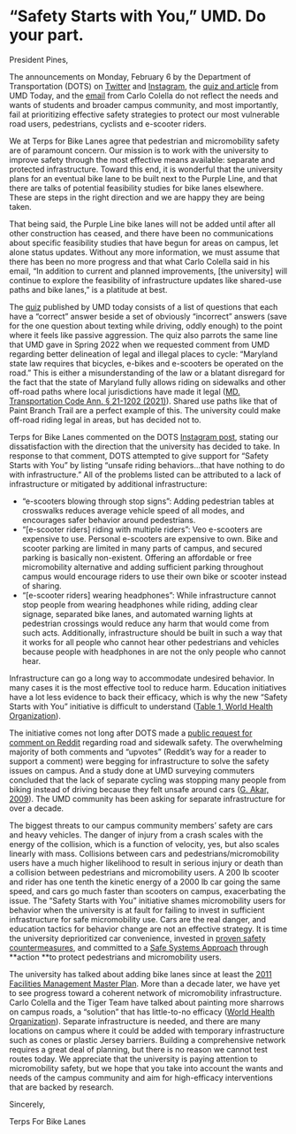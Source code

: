 ---
---
# “Safety Starts with You,” UMD. Do your part.

President Pines,

The announcements on Monday, February 6 by the Department of Transportation (DOTS) on [Twitter](https://twitter.com/DOTS_UMD/status/1622641877634646023) and [Instagram](https://www.instagram.com/p/CoUtOM4M8mJ/), the [quiz and article](https://today.umd.edu/are-you-an-a-on-an-e-scooter) from UMD Today, and the [email](https://view.email.umd.edu/?qs=b7e11524ca6aa5258cdc71bd107089dc82a3ba2f09cff865c6166b2051130216e04bffdcfe8d7a9b60f181ecc1b3bbe12bf9b353c478b479e2ed2abd8509510132764a25d295190c) from Carlo Colella do not reflect the needs and wants of students and broader campus community, and most importantly, fail at prioritizing effective safety strategies to protect our most vulnerable road users, pedestrians, cyclists and e-scooter riders.

We at Terps for Bike Lanes agree that pedestrian and micromobility safety are of paramount concern. Our mission is to work with the university to improve safety through the most effective means available: separate and protected infrastructure. Toward this end, it is wonderful that the university plans for an eventual bike lane to be built next to the Purple Line, and that there are talks of potential feasibility studies for bike lanes elsewhere. These are steps in the right direction and we are happy they are being taken.

That being said, the Purple Line bike lanes will not be added until after all other construction has ceased, and there have been no communications about specific feasibility studies that have begun for areas on campus, let alone status updates. Without any more information, we must assume that there has been no more progress and that what Carlo Colella said in his email, “In addition to current and planned improvements, [the university] will continue to explore the feasibility of infrastructure updates like shared-use paths and bike lanes,” is a platitude at best.

The [quiz](https://today.umd.edu/are-you-an-a-on-an-e-scooter) published by UMD today consists of a list of questions that each have a “correct” answer beside a set of obviously “incorrect” answers (save for the one question about texting while driving, oddly enough) to the point where it feels like passive aggression. The quiz also parrots the same line that UMD gave in Spring 2022 when we requested comment from UMD regarding better delineation of legal and illegal places to cycle: “Maryland state law requires that bicycles, e-bikes and e-scooters be operated on the road.” This is either a misunderstanding of the law or a blatant disregard for the fact that the state of Maryland fully allows riding on sidewalks and other off-road paths where local jurisdictions have made it legal ([MD. Transportation Code Ann. § 21-1202 (2021)](https://law.justia.com/codes/maryland/2021/transportation/title-21/subtitle-12/section-21-1202/)). Shared use paths like that of Paint Branch Trail are a perfect example of this. The university could make off-road riding legal in areas, but has decided not to.

Terps for Bike Lanes commented on the DOTS [Instagram post](https://www.instagram.com/p/CoUtOM4M8mJ/), stating our dissatisfaction with the direction that the university has decided to take. In response to that comment, DOTS attempted to give support for “Safety Starts with You” by listing “unsafe riding behaviors…that have nothing to do with infrastructure.” All of the problems listed can be attributed to a lack of infrastructure or mitigated by additional infrastructure:



* “e-scooters blowing through stop signs”: Adding pedestrian tables at crosswalks reduces average vehicle speed of all modes, and encourages safer behavior around pedestrians.
* “[e-scooter riders] riding with multiple riders”: Veo e-scooters are expensive to use. Personal e-scooters are expensive to own. Bike and scooter parking are limited in many parts of campus, and secured parking is basically non-existent. Offering an affordable or free micromobility alternative and adding sufficient parking throughout campus would encourage riders to use their own bike or scooter instead of sharing.
* “[e-scooter riders] wearing headphones”: While infrastructure cannot stop people from wearing headphones while riding, adding clear signage, separated bike lanes, and automated warning lights at pedestrian crossings would reduce any harm that would come from such acts. Additionally, infrastructure should be built in such a way that it works for all people who cannot hear other pedestrians and vehicles because people with headphones in are not the only people who cannot hear.

Infrastructure can go a long way to accommodate undesired behavior. In many cases it is the most effective tool to reduce harm. Education initiatives have a lot less evidence to back their efficacy, which is why the new “Safety Starts with You” initiative is difficult to understand ([Table 1, World Health Organization](https://www.who.int/publications/i/item/cyclist-safety-an-information-resource-for-decision-makers-and-practitioners)).

The initiative comes not long after DOTS made a [public request for comment on Reddit](https://www.reddit.com/r/UMD/comments/znkmc9/roadsidewalk_safety/) regarding road and sidewalk safety. The overwhelming majority of both comments and “upvotes” (Reddit’s way for a reader to support a comment) were begging for infrastructure to solve the safety issues on campus. And a study done at UMD surveying commuters concluded that the lack of separate cycling was stopping many people from biking instead of driving because they felt unsafe around cars ([G. Akar, 2009](https://journals.sagepub.com/doi/10.3141/2140-18)). The UMD community has been asking for separate infrastructure for over a decade.

The biggest threats to our campus community members’ safety are cars and heavy vehicles. The danger of injury from a crash scales with the energy of the collision, which is a function of velocity, yes, but also scales linearly with mass. Collisions between cars and pedestrians/micromobility users have a much higher likelihood to result in serious injury or death than a collision between pedestrians and micromobility users. A 200 lb scooter and rider has one tenth the kinetic energy of a 2000 lb car going the same speed, and cars go much faster than scooters on campus, exacerbating the issue. The “Safety Starts with You” initiative shames micromobility users for behavior when the university is at fault for failing to invest in sufficient infrastructure for safe micromobility use. Cars are the real danger, and education tactics for behavior change are not an effective strategy. It is time the university deprioritized car convenience, invested in [proven safety countermeasures](https://highways.dot.gov/safety/proven-safety-countermeasures), and committed to a [Safe Systems Approach](https://highways.dot.gov/safety/zero-deaths) through **action **to protect pedestrians and micromobility users.

The university has talked about adding bike lanes since at least the [2011 Facilities Management Master Plan](https://facilities.umd.edu/facilities-master-plan). More than a decade later, we have yet to see progress toward a coherent network of micromobility infrastructure. Carlo Colella and the Tiger Team have talked about painting more sharrows on campus roads, a “solution” that has little-to-no efficacy ([World Health Organization](https://www.who.int/publications/i/item/cyclist-safety-an-information-resource-for-decision-makers-and-practitioners)). Separate infrastructure is needed, and there are many locations on campus where it could be added with temporary infrastructure such as cones or plastic Jersey barriers. Building a comprehensive network requires a great deal of planning, but there is no reason we cannot test routes today. We appreciate that the university is paying attention to micromobility safety, but we hope that you take into account the wants and needs of the campus community and aim for high-efficacy interventions that are backed by research.

Sincerely,

Terps For Bike Lanes
